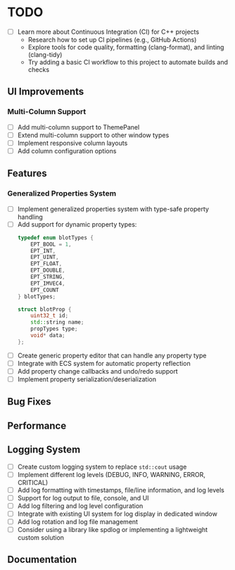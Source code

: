 # TODO

- [ ] Learn more about Continuous Integration (CI) for C++ projects
    - Research how to set up CI pipelines (e.g., GitHub Actions)
    - Explore tools for code quality, formatting (clang-format), and linting (clang-tidy)
    - Try adding a basic CI workflow to this project to automate builds and checks

## UI Improvements

### Multi-Column Support
- [ ] Add multi-column support to ThemePanel
- [ ] Extend multi-column support to other window types
- [ ] Implement responsive column layouts
- [ ] Add column configuration options

## Features

### Generalized Properties System
- [ ] Implement generalized properties system with type-safe property handling
- [ ] Add support for dynamic property types:
  ```cpp
  typedef enum blotTypes {
      EPT_BOOL = 1,
      EPT_INT,
      EPT_UINT,
      EPT_FLOAT,
      EPT_DOUBLE,
      EPT_STRING,
      EPT_IMVEC4,
      EPT_COUNT
  } blotTypes;
  
  struct blotProp {
      uint32_t id;
      std::string name;
      propTypes type;
      void* data;
  };
  ```
- [ ] Create generic property editor that can handle any property type
- [ ] Integrate with ECS system for automatic property reflection
- [ ] Add property change callbacks and undo/redo support
- [ ] Implement property serialization/deserialization

## Bug Fixes

## Performance

## Logging System
- [ ] Create custom logging system to replace `std::cout` usage
- [ ] Implement different log levels (DEBUG, INFO, WARNING, ERROR, CRITICAL)
- [ ] Add log formatting with timestamps, file/line information, and log levels
- [ ] Support for log output to file, console, and UI
- [ ] Add log filtering and log level configuration
- [ ] Integrate with existing UI system for log display in dedicated window
- [ ] Add log rotation and log file management
- [ ] Consider using a library like spdlog or implementing a lightweight custom solution

## Documentation 
